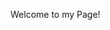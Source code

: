 Welcome to my Page!


<!---
techwithPranab/techwithPranab is a ✨ special ✨ repository because its `README.md` (this file) appears on your GitHub profile.
You can click the Preview link to take a look at your changes.
--->

